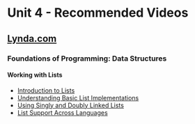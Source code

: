 # Unit 4 - Recommended Videos

## [Lynda.com](https://www.lynda.com/)

### Foundations of Programming: Data Structures

#### Working with Lists
  * [Introduction to Lists](https://www.lynda.com/Developer-Programming-Foundations-tutorials/Introduction-lists/149042/177115-4.html?org=smu.edu)
  * [Understanding Basic List Implementations](https://www.lynda.com/Developer-Programming-Foundations-tutorials/Understanding-basic-list-implementations/149042/177116-4.html?org=smu.edu)
  * [Using Singly and Doubly Linked Lists](https://www.lynda.com/Developer-Programming-Foundations-tutorials/Using-singly-doubly-linked-lists/149042/177117-4.html?org=smu.edu)
  * [List Support Across Languages](https://www.lynda.com/Developer-Programming-Foundations-tutorials/List-support-across-languages/149042/177118-4.html?org=smu.edu)
